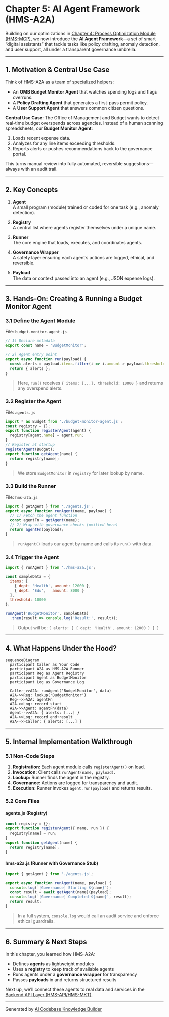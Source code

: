 # Chapter 5: AI Agent Framework (HMS-A2A)

Building on our optimizations in [Chapter 4: Process Optimization Module (HMS-MCP)](04_process_optimization_module__hms_mcp__.md), we now introduce the **AI Agent Framework**—a set of smart “digital assistants” that tackle tasks like policy drafting, anomaly detection, and user support, all under a transparent governance umbrella.

---

## 1. Motivation & Central Use Case

Think of HMS-A2A as a team of specialized helpers:

- An **OMB Budget Monitor Agent** that watches spending logs and flags overruns.
- A **Policy Drafting Agent** that generates a first-pass permit policy.
- A **User Support Agent** that answers common citizen questions.

**Central Use Case:** The Office of Management and Budget wants to detect real-time budget overspends across agencies. Instead of a human scanning spreadsheets, our **Budget Monitor Agent**:

1. Loads recent expense data.
2. Analyzes for any line items exceeding thresholds.
3. Reports alerts or pushes recommendations back to the governance portal.

This turns manual review into fully automated, reversible suggestions—always with an audit trail.

---

## 2. Key Concepts

1. **Agent**  
   A small program (module) trained or coded for one task (e.g., anomaly detection).

2. **Registry**  
   A central list where agents register themselves under a unique name.

3. **Runner**  
   The core engine that loads, executes, and coordinates agents.

4. **Governance Wrapper**  
   A safety layer ensuring each agent’s actions are logged, ethical, and reversible.

5. **Payload**  
   The data or context passed into an agent (e.g., JSON expense logs).

---

## 3. Hands-On: Creating & Running a Budget Monitor Agent

### 3.1 Define the Agent Module

File: `budget-monitor-agent.js`
```js
// 1) Declare metadata
export const name = 'BudgetMonitor';

// 2) Agent entry point
export async function run(payload) {
  const alerts = payload.items.filter(i => i.amount > payload.threshold);
  return { alerts };
}
```
> Here, `run()` receives `{ items: [...], threshold: 10000 }` and returns any overspend alerts.

### 3.2 Register the Agent

File: `agents.js`
```js
import * as Budget from './budget-monitor-agent.js';
const registry = {};
export function registerAgent(agent) {
  registry[agent.name] = agent.run;
}
// Register at startup
registerAgent(Budget);
export function getAgent(name) {
  return registry[name];
}
```
> We store `BudgetMonitor` in `registry` for later lookup by name.

### 3.3 Build the Runner

File: `hms-a2a.js`
```js
import { getAgent } from './agents.js';
export async function runAgent(name, payload) {
  // 1) Fetch the agent function
  const agentFn = getAgent(name);
  // 2) Wrap with governance checks (omitted here)
  return agentFn(payload);
}
```
> `runAgent()` loads our agent by name and calls its `run()` with data.

### 3.4 Trigger the Agent

```js
import { runAgent } from './hms-a2a.js';

const sampleData = {
  items: [
    { dept: 'Health', amount: 12000 },
    { dept: 'Edu',   amount: 8000 }
  ],
  threshold: 10000
};

runAgent('BudgetMonitor', sampleData)
  .then(result => console.log('Result:', result));
```
> Output will be:
> `{ alerts: [ { dept: 'Health', amount: 12000 } ] }`

---

## 4. What Happens Under the Hood?

```mermaid
sequenceDiagram
  participant Caller as Your Code
  participant A2A as HMS-A2A Runner
  participant Reg as Agent Registry
  participant Agent as BudgetMonitor
  participant Log as Governance Log

  Caller->>A2A: runAgent('BudgetMonitor', data)
  A2A->>Reg: lookup('BudgetMonitor')
  Reg-->>A2A: agentFn
  A2A->>Log: record start
  A2A->>Agent: agentFn(data)
  Agent-->>A2A: { alerts: [...] }
  A2A->>Log: record end+result
  A2A-->>Caller: { alerts: [...] }
```

---

## 5. Internal Implementation Walkthrough

### 5.1 Non-Code Steps

1. **Registration:** Each agent module calls `registerAgent()` on load.  
2. **Invocation:** Client calls `runAgent(name, payload)`.  
3. **Lookup:** Runner finds the agent in the registry.  
4. **Governance:** Actions are logged for transparency and audit.  
5. **Execution:** Runner invokes `agent.run(payload)` and returns results.

### 5.2 Core Files

#### agents.js (Registry)
```js
const registry = {};
export function registerAgent({ name, run }) {
  registry[name] = run;
}
export function getAgent(name) {
  return registry[name];
}
```

#### hms-a2a.js (Runner with Governance Stub)
```js
import { getAgent } from './agents.js';

export async function runAgent(name, payload) {
  console.log(`[Governance] Starting ${name}`);
  const result = await getAgent(name)(payload);
  console.log(`[Governance] Completed ${name}`, result);
  return result;
}
```

> In a full system, `console.log` would call an audit service and enforce ethical guardrails.

---

## 6. Summary & Next Steps

In this chapter, you learned how HMS-A2A:

- Defines **agents** as lightweight modules  
- Uses a **registry** to keep track of available agents  
- Runs agents under a **governance wrapper** for transparency  
- Passes **payloads** in and returns structured results  

Next up, we’ll connect these agents to real data and services in the [Backend API Layer (HMS-API/HMS-MKT)](06_backend_api_layer__hms_api_hms_mkt__.md).

---

Generated by [AI Codebase Knowledge Builder](https://github.com/The-Pocket/Tutorial-Codebase-Knowledge)